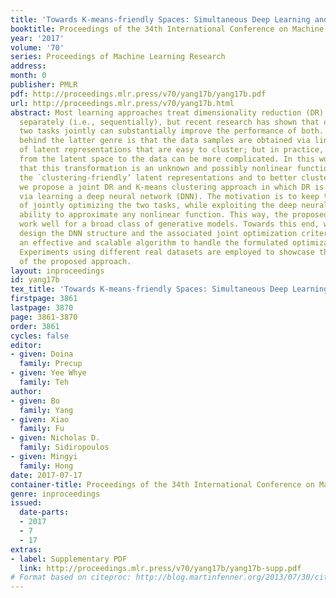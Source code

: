 ```yaml
---
title: 'Towards K-means-friendly Spaces: Simultaneous Deep Learning and Clustering'
booktitle: Proceedings of the 34th International Conference on Machine Learning
year: '2017'
volume: '70'
series: Proceedings of Machine Learning Research
address: 
month: 0
publisher: PMLR
pdf: http://proceedings.mlr.press/v70/yang17b/yang17b.pdf
url: http://proceedings.mlr.press/v70/yang17b.html
abstract: Most learning approaches treat dimensionality reduction (DR) and clustering
  separately (i.e., sequentially), but recent research has shown that optimizing the
  two tasks jointly can substantially improve the performance of both. The premise
  behind the latter genre is that the data samples are obtained via linear transformation
  of latent representations that are easy to cluster; but in practice, the transformation
  from the latent space to the data can be more complicated. In this work, we assume
  that this transformation is an unknown and possibly nonlinear function. To recover
  the `clustering-friendly’ latent representations and to better cluster the data,
  we propose a joint DR and K-means clustering approach in which DR is accomplished
  via learning a deep neural network (DNN). The motivation is to keep the advantages
  of jointly optimizing the two tasks, while exploiting the deep neural network’s
  ability to approximate any nonlinear function. This way, the proposed approach can
  work well for a broad class of generative models. Towards this end, we carefully
  design the DNN structure and the associated joint optimization criterion, and propose
  an effective and scalable algorithm to handle the formulated optimization problem.
  Experiments using different real datasets are employed to showcase the effectiveness
  of the proposed approach.
layout: inproceedings
id: yang17b
tex_title: 'Towards K-means-friendly Spaces: Simultaneous Deep Learning and Clustering'
firstpage: 3861
lastpage: 3870
page: 3861-3870
order: 3861
cycles: false
editor:
- given: Doina
  family: Precup
- given: Yee Whye
  family: Teh
author:
- given: Bo
  family: Yang
- given: Xiao
  family: Fu
- given: Nicholas D.
  family: Sidiropoulos
- given: Mingyi
  family: Hong
date: 2017-07-17
container-title: Proceedings of the 34th International Conference on Machine Learning
genre: inproceedings
issued:
  date-parts:
  - 2017
  - 7
  - 17
extras:
- label: Supplementary PDF
  link: http://proceedings.mlr.press/v70/yang17b/yang17b-supp.pdf
# Format based on citeproc: http://blog.martinfenner.org/2013/07/30/citeproc-yaml-for-bibliographies/
---
```

